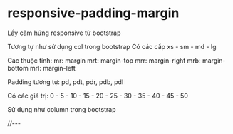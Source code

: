 # responsive-padding-margin
Lấy cảm hứng responsive từ bootstrap

Tương tự như sử dụng col trong bootstrap
Có các cấp
xs - sm - md - lg

Các thuộc tính:
mr: margin
mrt: margin-top
mrr: margin-right
mrb: margin-bottom
mrl: margin-left

Padding tương tự: pd, pdt, pdr, pdb, pdl

Có các giá trị:
0 - 5 - 10 - 15 - 20 - 25 - 30 - 35 - 40 - 45 - 50

Sử dụng như column trong bootstrap
<div class="mr-xs-5 mr-sm-10 mr-md-20 mr-lg-30">
  //---
</div>
